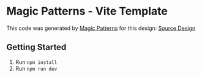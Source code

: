 # Magic Patterns - Vite Template

This code was generated by [Magic Patterns](https://magicpatterns.com) for this design: [Source Design](https://www.magicpatterns.com/c/3p9tys5gjxdqunrfcrz1xb)

## Getting Started

1. Run `npm install`
2. Run `npm run dev`
